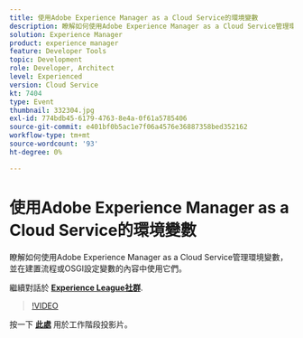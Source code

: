 ```yaml
---
title: 使用Adobe Experience Manager as a Cloud Service的環境變數
description: 瞭解如何使用Adobe Experience Manager as a Cloud Service管理環境變數，並在建置流程或OSGI設定變數的內容中使用它們。
solution: Experience Manager
product: experience manager
feature: Developer Tools
topic: Development
role: Developer, Architect
level: Experienced
version: Cloud Service
kt: 7404
type: Event
thumbnail: 332304.jpg
exl-id: 774bdb45-6179-4763-8e4a-0f61a5785406
source-git-commit: e401bf0b5ac1e7f06a4576e36887358bed352162
workflow-type: tm+mt
source-wordcount: '93'
ht-degree: 0%

---
```


# 使用Adobe Experience Manager as a Cloud Service的環境變數

瞭解如何使用Adobe Experience Manager as a Cloud Service管理環境變數，並在建置流程或OSGI設定變數的內容中使用它們。

繼續對話於 **[Experience League社群](https://adobe.ly/36Yd3v6)**.

>[!VIDEO](https://video.tv.adobe.com/v/332304/?quality=12&learn=on&hidetitle=true)

按一下 **[此處](/help/adobe-developers-live/assets/environment-variables-aemcs.pdf)** 用於工作階段投影片。
